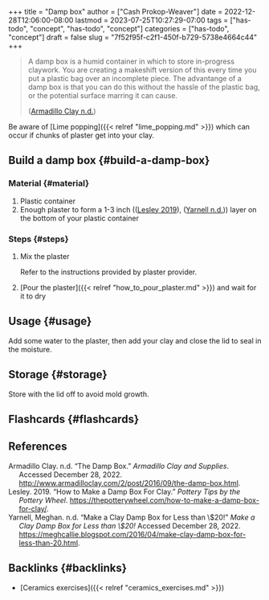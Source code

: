 +++
title = "Damp box"
author = ["Cash Prokop-Weaver"]
date = 2022-12-28T12:06:00-08:00
lastmod = 2023-07-25T10:27:29-07:00
tags = ["has-todo", "concept", "has-todo", "concept"]
categories = ["has-todo", "concept"]
draft = false
slug = "7f52f95f-c2f1-450f-b729-5738e4664c44"
+++

> A damp box is a humid container in which to store in-progress claywork. You are creating a makeshift version of this every time you put a plastic bag over an incomplete piece. The advantange of a damp box is that you can do this without the hassle of the plastic bag, or the potential surface marring it can cause.
>
> (<a href="#citeproc_bib_item_1">Armadillo Clay n.d.</a>)

Be aware of [Lime popping]({{< relref "lime_popping.md" >}}) which can occur if chunks of plaster get into your clay.


## Build a damp box {#build-a-damp-box}


### Material {#material}

1.  Plastic container
2.  Enough plaster to form a 1-3 inch ((<a href="#citeproc_bib_item_2">Lesley 2019</a>), (<a href="#citeproc_bib_item_3">Yarnell n.d.</a>)) layer on the bottom of your plastic container


### Steps {#steps}

1.  Mix the plaster

    Refer to the instructions provided by plaster provider.

2.  [Pour the plaster]({{< relref "how_to_pour_plaster.md" >}}) and wait for it to dry


## Usage {#usage}

Add some water to the plaster, then add your clay and close the lid to seal in the moisture.


## Storage {#storage}

Store with the lid off to avoid mold growth.


## Flashcards {#flashcards}

## References

<style>.csl-entry{text-indent: -1.5em; margin-left: 1.5em;}</style><div class="csl-bib-body">
  <div class="csl-entry"><a id="citeproc_bib_item_1"></a>Armadillo Clay. n.d. “The Damp Box.” <i>Armadillo Clay and Supplies</i>. Accessed December 28, 2022. <a href="http://www.armadilloclay.com/2/post/2016/09/the-damp-box.html">http://www.armadilloclay.com/2/post/2016/09/the-damp-box.html</a>.</div>
  <div class="csl-entry"><a id="citeproc_bib_item_2"></a>Lesley. 2019. “How to Make a Damp Box For Clay.” <i>Pottery Tips by the Pottery Wheel</i>. <a href="https://thepotterywheel.com/how-to-make-a-damp-box-for-clay/">https://thepotterywheel.com/how-to-make-a-damp-box-for-clay/</a>.</div>
  <div class="csl-entry"><a id="citeproc_bib_item_3"></a>Yarnell, Meghan. n.d. “Make a Clay Damp Box for Less than \$20!” <i>Make a Clay Damp Box for Less than \$20!</i> Accessed December 28, 2022. <a href="https://meghcallie.blogspot.com/2016/04/make-clay-damp-box-for-less-than-20.html">https://meghcallie.blogspot.com/2016/04/make-clay-damp-box-for-less-than-20.html</a>.</div>
</div>


## Backlinks {#backlinks}

-   [Ceramics exercises]({{< relref "ceramics_exercises.md" >}})
